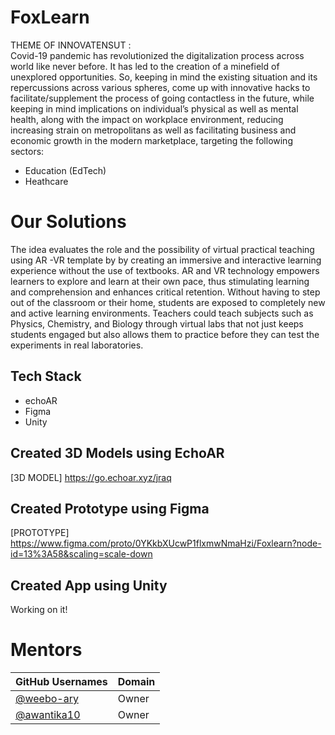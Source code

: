 # FoxLearn
THEME OF INNOVATENSUT :  
Covid-19 pandemic has revolutionized the digitalization process across world like never before. It has led to the creation of a minefield of unexplored opportunities. So, keeping in mind the existing situation and its repercussions across various spheres, come up with innovative hacks to facilitate/supplement the process of going contactless in the future, while keeping in mind implications on individual’s physical as well as mental health, along with the impact on workplace environment, reducing increasing strain on metropolitans as well as facilitating business and economic growth in the modern marketplace, targeting the following sectors:


 - Education (EdTech)
 - Heathcare
 
# Our Solutions
The idea evaluates the role and the possibility of virtual practical teaching using AR -VR  template by by creating an immersive and interactive learning experience without the use of textbooks. AR and VR technology empowers learners to explore and learn at their own pace, thus stimulating learning and comprehension and enhances critical retention.
Without having to step out of the classroom or their home, students are exposed to completely new and active learning environments. Teachers could teach subjects such as Physics, Chemistry, and Biology through virtual labs that not just keeps students engaged but also allows them to practice before they can test the experiments in real laboratories.

## Tech Stack
- echoAR
- Figma
- Unity
## Created 3D Models using EchoAR
[3D MODEL] https://go.echoar.xyz/jraq
## Created Prototype using Figma
[PROTOTYPE] https://www.figma.com/proto/0YKkbXUcwP1flxmwNmaHzi/Foxlearn?node-id=13%3A58&scaling=scale-down

## Created App using Unity
Working on it!

# Mentors 

| GitHub Usernames                                      | Domain                     |
| ----------------------------------------------------- | -------------------------- |
| [@weebo-ary](https://github.com/weebo-ary)            | Owner                      |
| [@awantika10](https://github.com/awantika10/)         | Owner                      |

